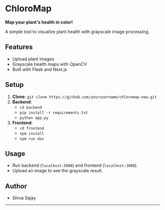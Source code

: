 # ChloroMap

**Map your plant's health in color!**

A simple tool to visualize plant health with grayscale image processing.

## Features

- Upload plant images
- Grayscale health maps with OpenCV
- Built with Flask and Next.js

## Setup

1. **Clone**: `git clone https://github.com/yourusername/chloromap-new.git`
2. **Backend**:
   - `cd backend`
   - `pip install -r requirements.txt`
   - `python app.py`
3. **Frontend**:
   - `cd frontend`
   - `npm install`
   - `npm run dev`

## Usage

- Run backend (`localhost:5000`) and frontend (`localhost:3000`).
- Upload an image to see the grayscale result.

## Author

- Shiva Sajay

---
